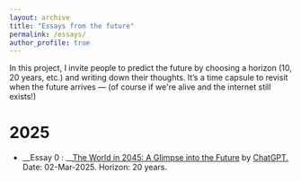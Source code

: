 ```yaml
---
layout: archive
title: "Essays from the future"
permalink: /essays/
author_profile: true
---
```


In this project, I invite people to predict the future by choosing a horizon (10, 20 years, etc.) and writing down their thoughts. It’s a time capsule to revisit when the future arrives — (of course if we're alive and the internet still exists!)


2025
===========



* __Essay 0 : __<a href="https://iparaj.github.io/files/essay0.pdf">The World in 2045: A Glimpse into the Future</a> by <a href="https://chatgpt.com/">ChatGPT.</a> Date: 02-Mar-2025. Horizon: 20 years.








